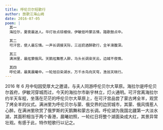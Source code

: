 ```yaml
---
title: 呼伦贝尔短歌行
author: 放歌江海山阙
date: 2016-07-05
poem: |
  其一
  海拉尔，夏夜最迷人。华灯妆点琼楼俏，伊敏低吟蒙古情，踏歌鼓点中。

  其二
  可汗宫，使人最忘情。一声长调接天际，三巡奶酒醉歌行，全羊滑腹深。

  其三
  满洲里，最炫蒙俄风。天鹅炫舞惹人醉，马头长调染天云，边城不夜情。

  其四
  呼伦湖，最美晨曦中。一轮旭日染湖水，万千水鸟向天穹，渔翁天晓行。
---
```


2016 年 6 月中旬因受厚大之邀请，与夫人同游呼伦贝尔大草原。海拉尔是呼伦贝尔首府，伊敏河穿城而过，今天的海拉尔市新宇林立，灯火通明。可汗宫离海拉尔约半天车程，坐落在茫茫的呼伦贝尔大草原上，在可汗宫品尝了蒙古烤全羊，观赏了烤全羊的仪式。满洲里为呼伦贝尔与蒙、俄交界的边贸城市，其蒙、俄风情惹人心醉。在满洲里欣赏了俄罗斯的天鹅舞和蒙古长调。呼伦湖为我国北疆第一大淡水湖，其面积相当于两个香港，晨曦初照，一轮红日将整个湖面染成大红，其景异常壮观。有感于此，特作短歌行以记之。

